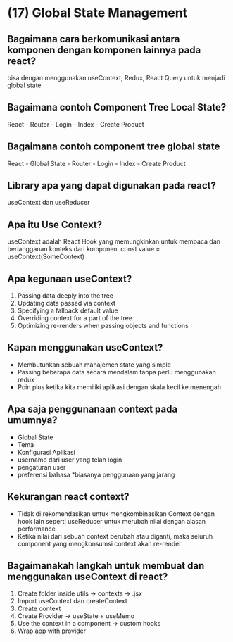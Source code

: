 # (17) Global State Management 

## Bagaimana cara berkomunikasi antara komponen dengan komponen lainnya pada react? 
bisa dengan menggunakan useContext, Redux, React Query untuk menjadi global state

## Bagaimana contoh Component Tree Local State?
React -
Router - 
Login - Index - Create Product

## Bagaimana contoh component tree global state
React -
Global State -
Router -
Login - Index - Create Product

## Library apa yang dapat digunakan pada react?
useContext dan useReducer

## Apa itu Use Context?
useContext adalah React Hook yang memungkinkan untuk membaca dan berlangganan konteks dari komponen. 
const value = useContext(SomeContext)

## Apa kegunaan useContext?
1. Passing data deeply into the tree
2. Updating data passed via context
3. Specifying a fallback default value
4. Overriding context for a part of the tree
5. Optimizing re-renders when passing objects and functions

## Kapan menggunakan useContext?
- Membutuhkan sebuah manajemen state yang simple
- Passing beberapa data secara mendalam tanpa perlu menggunakan redux
- Poin plus ketika kita memiliki aplikasi dengan skala kecil ke menengah

## Apa saja penggunanaan context pada umumnya?
- Global State
- Tema
- Konfigurasi Aplikasi
- username dari user yang telah login
- pengaturan user
- preferensi bahasa
*biasanya penggunaan yang jarang

## Kekurangan react context?
- Tidak di rekomendasikan untuk mengkombinasikan Context dengan hook lain seperti useReducer untuk merubah nilai dengan alasan performance
- Ketika nilai dari sebuah context berubah atau diganti, maka seluruh component yang mengkonsumsi context akan re-render 

## Bagaimanakah langkah untuk membuat dan menggunakan useContext di react?
1. Create folder inside utils -> contexts -> .jsx
2. Import useContext dan createContext
3. Create context 
4. Create Provider -> useState + useMemo 
5. Use the context in a component -> custom hooks
6. Wrap app with provider
